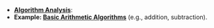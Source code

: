 - **[Algorithm Analysis](./Algorithm%20Analysis.md)**:
- **Example: [Basic Arithmetic Algorithms](https://github.com/m-mdy-m/TechShelf/tree/main/Algorithms/Arithmetic)** (e.g., addition, subtraction).
